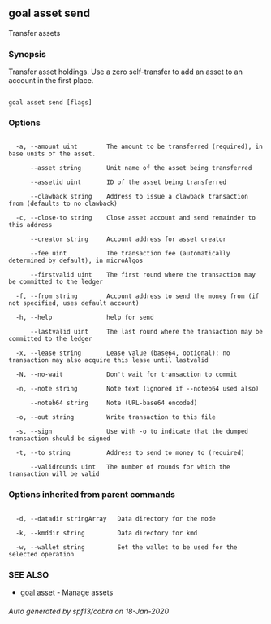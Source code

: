 ## goal asset send



Transfer assets



### Synopsis



Transfer asset holdings.  Use a zero self-transfer to add an asset to an account in the first place.



```

goal asset send [flags]

```



### Options



```

  -a, --amount uint        The amount to be transferred (required), in base units of the asset.

      --asset string       Unit name of the asset being transferred

      --assetid uint       ID of the asset being transferred

      --clawback string    Address to issue a clawback transaction from (defaults to no clawback)

  -c, --close-to string    Close asset account and send remainder to this address

      --creator string     Account address for asset creator

      --fee uint           The transaction fee (automatically determined by default), in microAlgos

      --firstvalid uint    The first round where the transaction may be committed to the ledger

  -f, --from string        Account address to send the money from (if not specified, uses default account)

  -h, --help               help for send

      --lastvalid uint     The last round where the transaction may be committed to the ledger

  -x, --lease string       Lease value (base64, optional): no transaction may also acquire this lease until lastvalid

  -N, --no-wait            Don't wait for transaction to commit

  -n, --note string        Note text (ignored if --noteb64 used also)

      --noteb64 string     Note (URL-base64 encoded)

  -o, --out string         Write transaction to this file

  -s, --sign               Use with -o to indicate that the dumped transaction should be signed

  -t, --to string          Address to send to money to (required)

      --validrounds uint   The number of rounds for which the transaction will be valid

```



### Options inherited from parent commands



```

  -d, --datadir stringArray   Data directory for the node

  -k, --kmddir string         Data directory for kmd

  -w, --wallet string         Set the wallet to be used for the selected operation

```



### SEE ALSO



* [goal asset](../../asset/asset/)	 - Manage assets


###### Auto generated by spf13/cobra on 18-Jan-2020

